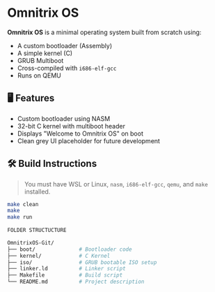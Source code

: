 # Omnitrix OS

**Omnitrix OS** is a minimal operating system built from scratch using:
- A custom bootloader (Assembly)
- A simple kernel (C)
- GRUB Multiboot
- Cross-compiled with `i686-elf-gcc`
- Runs on QEMU

## 🖥️ Features

- Custom bootloader using NASM
- 32-bit C kernel with multiboot header
- Displays "Welcome to Omnitrix OS" on boot
- Clean grey UI placeholder for future development

## 🛠️ Build Instructions

> You must have WSL or Linux, `nasm`, `i686-elf-gcc`, `qemu`, and `make` installed.

```bash
make clean
make
make run
 
FOLDER STRUCTUCTURE

OmnitrixOS-Git/
├── boot/              # Bootloader code
├── kernel/            # C Kernel
├── iso/               # GRUB bootable ISO setup
├── linker.ld          # Linker script
├── Makefile           # Build script
└── README.md          # Project description

